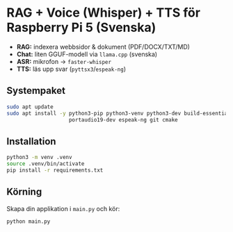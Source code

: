 # RAG + Voice (Whisper) + TTS för Raspberry Pi 5 (Svenska)

- **RAG:** indexera webbsidor & dokument (PDF/DOCX/TXT/MD)
- **Chat:** liten GGUF-modell via `llama.cpp` (svenska)
- **ASR:** mikrofon → `faster-whisper`
- **TTS:** läs upp svar (`pyttsx3`/`espeak-ng`)

## Systempaket
```bash
sudo apt update
sudo apt install -y python3-pip python3-venv python3-dev build-essential \
                    portaudio19-dev espeak-ng git cmake
```

## Installation
```bash
python3 -m venv .venv
source .venv/bin/activate
pip install -r requirements.txt
```

## Körning
Skapa din applikation i `main.py` och kör:
```bash
python main.py
```

